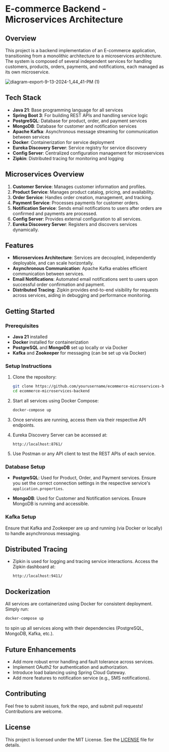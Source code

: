 
# E-commerce Backend - Microservices Architecture

## Overview

This project is a backend implementation of an E-commerce application, transitioning from a monolithic architecture to a microservices architecture. The system is composed of several independent services for handling customers, products, orders, payments, and notifications, each managed as its own microservice.

![diagram-export-9-13-2024-1_44_41-PM (1)](https://github.com/user-attachments/assets/07de24db-0f64-4f09-bdf4-924f103ab76b)


## Tech Stack

- **Java 21**: Base programming language for all services
- **Spring Boot 3**: For building REST APIs and handling service logic
- **PostgreSQL**: Database for product, order, and payment services
- **MongoDB**: Database for customer and notification services
- **Apache Kafka**: Asynchronous message streaming for communication between services
- **Docker**: Containerization for service deployment
- **Eureka Discovery Server**: Service registry for service discovery
- **Config Server**: Centralized configuration management for microservices
- **Zipkin**: Distributed tracing for monitoring and logging

## Microservices Overview

1. **Customer Service**: Manages customer information and profiles.
2. **Product Service**: Manages product catalog, pricing, and availability.
3. **Order Service**: Handles order creation, management, and tracking.
4. **Payment Service**: Processes payments for customer orders.
5. **Notification Service**: Sends email notifications to users after orders are confirmed and payments are processed.
6. **Config Server**: Provides external configuration to all services.
7. **Eureka Discovery Server**: Registers and discovers services dynamically.

## Features

- **Microservices Architecture**: Services are decoupled, independently deployable, and can scale horizontally.
- **Asynchronous Communication**: Apache Kafka enables efficient communication between services.
- **Email Notifications**: Automated email notifications sent to users upon successful order confirmation and payment.
- **Distributed Tracing**: Zipkin provides end-to-end visibility for requests across services, aiding in debugging and performance monitoring.

## Getting Started

### Prerequisites

- **Java 21** installed
- **Docker** installed for containerization
- **PostgreSQL** and **MongoDB** set up locally or via Docker
- **Kafka** and **Zookeeper** for messaging (can be set up via Docker)

### Setup Instructions

1. Clone the repository:

   ```bash
   git clone https://github.com/yourusername/ecommerce-microservices-backend.git
   cd ecommerce-microservices-backend
   ```

2. Start all services using Docker Compose:

   ```bash
   docker-compose up
   ```

3. Once services are running, access them via their respective API endpoints.

4. Eureka Discovery Server can be accessed at:

   ```
   http://localhost:8761/
   ```

5. Use Postman or any API client to test the REST APIs of each service.

### Database Setup

- **PostgreSQL**: Used for Product, Order, and Payment services. Ensure you set the correct connection settings in the respective service's `application.properties`.
  
- **MongoDB**: Used for Customer and Notification services. Ensure MongoDB is running and accessible.

### Kafka Setup

Ensure that Kafka and Zookeeper are up and running (via Docker or locally) to handle asynchronous messaging.

## Distributed Tracing

- Zipkin is used for logging and tracing service interactions. Access the Zipkin dashboard at:

  ```
  http://localhost:9411/
  ```

## Dockerization

All services are containerized using Docker for consistent deployment. Simply run:

```bash
docker-compose up
```

to spin up all services along with their dependencies (PostgreSQL, MongoDB, Kafka, etc.).

## Future Enhancements

- Add more robust error handling and fault tolerance across services.
- Implement OAuth2 for authentication and authorization.
- Introduce load balancing using Spring Cloud Gateway.
- Add more features to notification service (e.g., SMS notifications).

## Contributing

Feel free to submit issues, fork the repo, and submit pull requests! Contributions are welcome.

## License

This project is licensed under the MIT License. See the [LICENSE](LICENSE) file for details.
